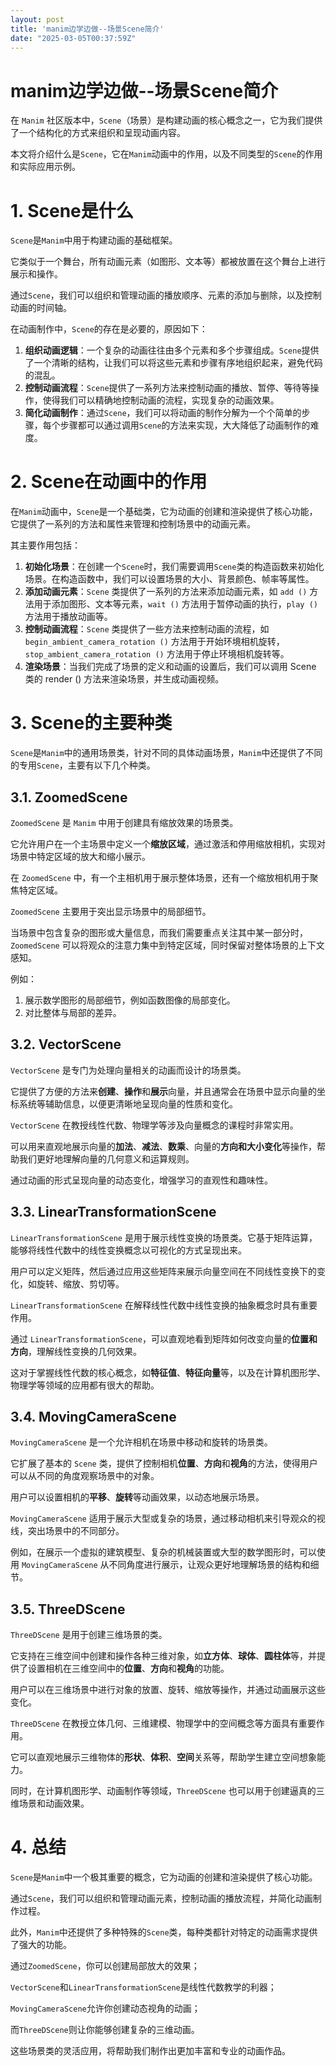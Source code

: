 ```yaml
---
layout: post
title: 'manim边学边做--场景Scene简介'
date: "2025-03-05T00:37:59Z"
---
```

manim边学边做--场景Scene简介
====================

在 `Manim` 社区版本中，`Scene`（场景）是构建动画的核心概念之一，它为我们提供了一个结构化的方式来组织和呈现动画内容。

本文将介绍什么是`Scene`，它在`Manim`动画中的作用，以及不同类型的`Scene`的作用和实际应用示例。

1\. Scene是什么
============

`Scene`是`Manim`中用于构建动画的基础框架。

它类似于一个舞台，所有动画元素（如图形、文本等）都被放置在这个舞台上进行展示和操作。

通过`Scene`，我们可以组织和管理动画的播放顺序、元素的添加与删除，以及控制动画的时间轴。

在动画制作中，`Scene`的存在是必要的，原因如下：

1.  **组织动画逻辑**：一个复杂的动画往往由多个元素和多个步骤组成。`Scene`提供了一个清晰的结构，让我们可以将这些元素和步骤有序地组织起来，避免代码的混乱。
2.  **控制动画流程**：`Scene`提供了一系列方法来控制动画的播放、暂停、等待等操作，使得我们可以精确地控制动画的流程，实现复杂的动画效果。
3.  **简化动画制作**：通过`Scene`，我们可以将动画的制作分解为一个个简单的步骤，每个步骤都可以通过调用`Scene`的方法来实现，大大降低了动画制作的难度。

2\. Scene在动画中的作用
================

在`Manim`动画中，`Scene`是一个基础类，它为动画的创建和渲染提供了核心功能，它提供了一系列的方法和属性来管理和控制场景中的动画元素。

其主要作用包括：

1.  **初始化场景**：在创建一个`Scene`时，我们需要调用`Scene`类的构造函数来初始化场景。在构造函数中，我们可以设置场景的大小、背景颜色、帧率等属性。
2.  **添加动画元素**：`Scene` 类提供了一系列的方法来添加动画元素，如 `add ()` 方法用于添加图形、文本等元素，`wait ()` 方法用于暂停动画的执行，`play ()` 方法用于播放动画等。
3.  **控制动画流程**：`Scene` 类提供了一些方法来控制动画的流程，如 `begin_ambient_camera_rotation ()` 方法用于开始环境相机旋转，`stop_ambient_camera_rotation ()` 方法用于停止环境相机旋转等。
4.  **渲染场景**：当我们完成了场景的定义和动画的设置后，我们可以调用 Scene 类的 render () 方法来渲染场景，并生成动画视频。

3\. Scene的主要种类
==============

`Scene`是`Manim`中的通用场景类，针对不同的具体动画场景，`Manim`中还提供了不同的专用`Scene`，主要有以下几个种类。

3.1. ZoomedScene
----------------

`ZoomedScene` 是 `Manim` 中用于创建具有缩放效果的场景类。

它允许用户在一个主场景中定义一个**缩放区域**，通过激活和停用缩放相机，实现对场景中特定区域的放大和缩小展示。

在 `ZoomedScene` 中，有一个主相机用于展示整体场景，还有一个缩放相机用于聚焦特定区域。

`ZoomedScene` 主要用于突出显示场景中的局部细节。

当场景中包含复杂的图形或大量信息，而我们需要重点关注其中某一部分时，`ZoomedScene` 可以将观众的注意力集中到特定区域，同时保留对整体场景的上下文感知。

例如：

1.  展示数学图形的局部细节，例如函数图像的局部变化。
2.  对比整体与局部的差异。

3.2. VectorScene
----------------

`VectorScene` 是专门为处理向量相关的动画而设计的场景类。

它提供了方便的方法来**创建**、**操作**和**展示**向量，并且通常会在场景中显示向量的坐标系统等辅助信息，以便更清晰地呈现向量的性质和变化。

`VectorScene` 在教授线性代数、物理学等涉及向量概念的课程时非常实用。

可以用来直观地展示向量的**加法**、**减法**、**数乘**、向量的**方向和大小变化**等操作，帮助我们更好地理解向量的几何意义和运算规则。

通过动画的形式呈现向量的动态变化，增强学习的直观性和趣味性。

3.3. LinearTransformationScene
------------------------------

`LinearTransformationScene` 是用于展示线性变换的场景类。它基于矩阵运算，能够将线性代数中的线性变换概念以可视化的方式呈现出来。

用户可以定义矩阵，然后通过应用这些矩阵来展示向量空间在不同线性变换下的变化，如旋转、缩放、剪切等。

`LinearTransformationScene` 在解释线性代数中线性变换的抽象概念时具有重要作用。

通过 `LinearTransformationScene`，可以直观地看到矩阵如何改变向量的**位置和方向**，理解线性变换的几何效果。

这对于掌握线性代数的核心概念，如**特征值**、**特征向量**等，以及在计算机图形学、物理学等领域的应用都有很大的帮助。

3.4. MovingCameraScene
----------------------

`MovingCameraScene` 是一个允许相机在场景中移动和旋转的场景类。

它扩展了基本的 `Scene` 类，提供了控制相机**位置**、**方向**和**视角**的方法，使得用户可以从不同的角度观察场景中的对象。

用户可以设置相机的**平移**、**旋转**等动画效果，以动态地展示场景。

`MovingCameraScene` 适用于展示大型或复杂的场景，通过移动相机来引导观众的视线，突出场景中的不同部分。

例如，在展示一个虚拟的建筑模型、复杂的机械装置或大型的数学图形时，可以使用 `MovingCameraScene` 从不同角度进行展示，让观众更好地理解场景的结构和细节。

3.5. ThreeDScene
----------------

`ThreeDScene` 是用于创建三维场景的类。

它支持在三维空间中创建和操作各种三维对象，如**立方体**、**球体**、**圆柱体**等，并提供了设置相机在三维空间中的**位置**、**方向**和**视角**的功能。

用户可以在三维场景中进行对象的放置、旋转、缩放等操作，并通过动画展示这些变化。

`ThreeDScene` 在教授立体几何、三维建模、物理学中的空间概念等方面具有重要作用。

它可以直观地展示三维物体的**形状**、**体积**、**空间**关系等，帮助学生建立空间想象能力。

同时，在计算机图形学、动画制作等领域，`ThreeDScene` 也可以用于创建逼真的三维场景和动画效果。

4\. 总结
======

`Scene`是`Manim`中一个极其重要的概念，它为动画的创建和渲染提供了核心功能。

通过`Scene`，我们可以组织和管理动画元素，控制动画的播放流程，并简化动画制作过程。

此外，`Manim`中还提供了多种特殊的`Scene`类，每种类都针对特定的动画需求提供了强大的功能。

通过`ZoomedScene`，你可以创建局部放大的效果；

`VectorScene`和`LinearTransformationScene`是线性代数教学的利器；

`MovingCameraScene`允许你创建动态视角的动画；

而`ThreeDScene`则让你能够创建复杂的三维动画。

这些场景类的灵活应用，将帮助我们制作出更加丰富和专业的动画作品。
